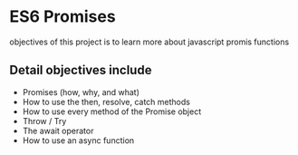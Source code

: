 # ES6 Promises

objectives of this project is to learn more about javascript promis functions

## Detail objectives include

- Promises (how, why, and what)
- How to use the then, resolve, catch methods
- How to use every method of the Promise object
- Throw / Try
- The await operator
- How to use an async function
